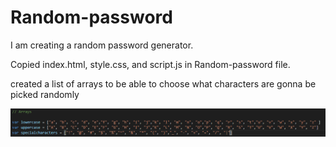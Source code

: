 # Random-password



I am creating a random password generator.

Copied index.html, style.css, and script.js in Random-password file. 

created a list of arrays to be able to choose what characters are gonna be picked randomly

![images](\images\arrays.png)


